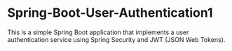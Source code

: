 # Spring-Boot-User-Authentication1
This is a simple Spring Boot application that implements a user authentication service using Spring Security and JWT (JSON Web Tokens).

